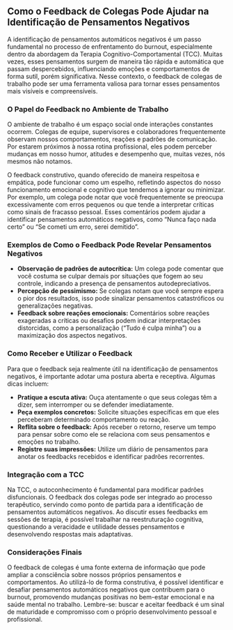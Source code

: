 ## Como o Feedback de Colegas Pode Ajudar na Identificação de Pensamentos Negativos

A identificação de pensamentos automáticos negativos é um passo fundamental no processo de enfrentamento do burnout, especialmente dentro da abordagem da Terapia Cognitivo-Comportamental (TCC). Muitas vezes, esses pensamentos surgem de maneira tão rápida e automática que passam despercebidos, influenciando emoções e comportamentos de forma sutil, porém significativa. Nesse contexto, o feedback de colegas de trabalho pode ser uma ferramenta valiosa para tornar esses pensamentos mais visíveis e compreensíveis.

### O Papel do Feedback no Ambiente de Trabalho

O ambiente de trabalho é um espaço social onde interações constantes ocorrem. Colegas de equipe, supervisores e colaboradores frequentemente observam nossos comportamentos, reações e padrões de comunicação. Por estarem próximos à nossa rotina profissional, eles podem perceber mudanças em nosso humor, atitudes e desempenho que, muitas vezes, nós mesmos não notamos.

O feedback construtivo, quando oferecido de maneira respeitosa e empática, pode funcionar como um espelho, refletindo aspectos do nosso funcionamento emocional e cognitivo que tendemos a ignorar ou minimizar. Por exemplo, um colega pode notar que você frequentemente se preocupa excessivamente com erros pequenos ou que tende a interpretar críticas como sinais de fracasso pessoal. Esses comentários podem ajudar a identificar pensamentos automáticos negativos, como “Nunca faço nada certo” ou “Se cometi um erro, serei demitido”.

### Exemplos de Como o Feedback Pode Revelar Pensamentos Negativos

- **Observação de padrões de autocrítica:** Um colega pode comentar que você costuma se culpar demais por situações que fogem ao seu controle, indicando a presença de pensamentos autodepreciativos.
- **Percepção de pessimismo:** Se colegas notam que você sempre espera o pior dos resultados, isso pode sinalizar pensamentos catastróficos ou generalizações negativas.
- **Feedback sobre reações emocionais:** Comentários sobre reações exageradas a críticas ou desafios podem indicar interpretações distorcidas, como a personalização (“Tudo é culpa minha”) ou a maximização dos aspectos negativos.

### Como Receber e Utilizar o Feedback

Para que o feedback seja realmente útil na identificação de pensamentos negativos, é importante adotar uma postura aberta e receptiva. Algumas dicas incluem:

- **Pratique a escuta ativa:** Ouça atentamente o que seus colegas têm a dizer, sem interromper ou se defender imediatamente.
- **Peça exemplos concretos:** Solicite situações específicas em que eles perceberam determinado comportamento ou reação.
- **Reflita sobre o feedback:** Após receber o retorno, reserve um tempo para pensar sobre como ele se relaciona com seus pensamentos e emoções no trabalho.
- **Registre suas impressões:** Utilize um diário de pensamentos para anotar os feedbacks recebidos e identificar padrões recorrentes.

### Integração com a TCC

Na TCC, o autoconhecimento é fundamental para modificar padrões disfuncionais. O feedback dos colegas pode ser integrado ao processo terapêutico, servindo como ponto de partida para a identificação de pensamentos automáticos negativos. Ao discutir esses feedbacks em sessões de terapia, é possível trabalhar na reestruturação cognitiva, questionando a veracidade e utilidade desses pensamentos e desenvolvendo respostas mais adaptativas.

### Considerações Finais

O feedback de colegas é uma fonte externa de informação que pode ampliar a consciência sobre nossos próprios pensamentos e comportamentos. Ao utilizá-lo de forma construtiva, é possível identificar e desafiar pensamentos automáticos negativos que contribuem para o burnout, promovendo mudanças positivas no bem-estar emocional e na saúde mental no trabalho. Lembre-se: buscar e aceitar feedback é um sinal de maturidade e compromisso com o próprio desenvolvimento pessoal e profissional.